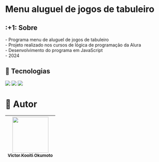 <h1>Menu aluguel de jogos de tabuleiro</h1>

<h2> :+1: Sobre</h2>
<p> - Programa menu de aluguel de jogos de tabuleiro <br>
- Projeto realizado nos cursos de lógica de programação da Alura <br>
- Desenvolvimento do programa em JavaScript <br>
- 2024

  
</p>

## :nail_care: Tecnologias
<div>
	<img src="https://img.shields.io/badge/html5-%23E34F26.svg?style=for-the-badge&logo=html5&logoColor=white">
	<img src="https://img.shields.io/badge/css3-%231572B6.svg?style=for-the-badge&logo=css3&logoColor=white">
	<img src="https://img.shields.io/badge/javascript-%23323330.svg?style=for-the-badge&logo=javascript&logoColor=%23F7DF1E">
</div>

# :information_desk_person: Autor

| [<img loading="lazy" src="https://github.com/Vkokumoto/sorteador-numeros/assets/144072881/c45bef4f-1b59-47e5-9fde-3068811e6240" width=115><br><sub>Victor Kooiti Okumoto</sub>](https://github.com/Vkokumoto)
| :---: |
